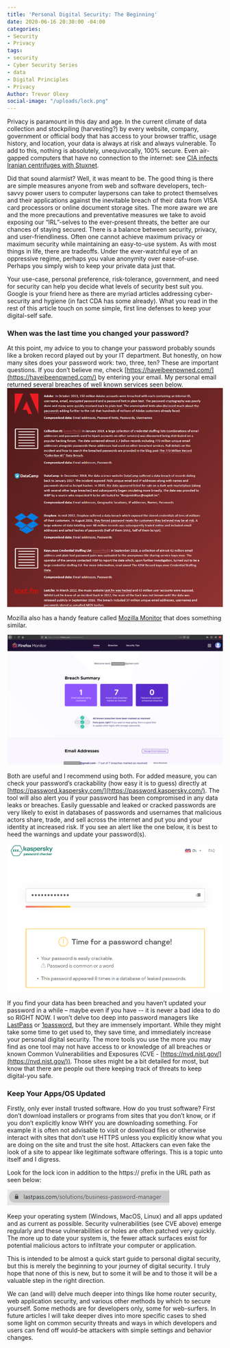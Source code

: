 ```yaml
---
title: 'Personal Digital Security: The Beginning'
date: 2020-06-16 20:30:00 -04:00
categories:
- Security
- Privacy
tags:
- security
- Cyber Security Series
- data
- Digital Principles
- Privacy
Author: Trevor Olexy
social-image: "/uploads/lock.png"
---
```


Privacy is paramount in this day and age. In the current climate of data collection and stockpiling (harvesting?) by every website, company, government or official body that has access to your browser traffic, usage history, and location, your data is always at risk and always vulnerable. To add to this, nothing is absolutely, unequivocally, 100% secure. Even air-gapped computers that have no connection to the internet: see [CIA infects Iranian centrifuges with Stuxnet](https://www.wired.com/2014/11/countdown-to-zero-day-stuxnet/).

Did that sound alarmist? Well, it was meant to be. The good thing is there are simple measures anyone from web and software developers, tech-savvy power users to computer laypersons can take to protect themselves and their applications against the inevitable breach of their data from VISA card processors or online document storage sites. The more aware we are and the more precautions and preventative measures we take to avoid exposing our “IRL”-selves to the ever-present threats, the better are our chances of staying secured. There is a balance between security, privacy, and user-friendliness. Often one cannot achieve maximum privacy or maximum security while maintaining an easy-to-use system. As with most things in life, there are tradeoffs. Under the ever-watchful eye of an oppressive regime, perhaps you value anonymity over ease-of-use. Perhaps you simply wish to keep your private data just that.

Your use-case, personal preference, risk-tolerance, government, and need for security can help you decide what levels of security best suit you. Google is your friend here as there are myriad articles addressing cyber-security and hygiene (in fact CDA has some already). What you read in the rest of this article touch on some simple, first line defenses to keep your digital-self safe.

### When was the last time you changed your password?

At this point, my advice to you to change your password probably sounds like a broken record played out by your IT department. But honestly, on how many sites does your password work: two, three, ten? These are important questions. If you don’t believe me, check [https://haveibeenpwned.com/](https://haveibeenpwned.com/) by entering your email. My personal email returned several breaches of well known services seen below.![breaches.png](/uploads/breaches.png)

Mozilla also has a handy feature called [Mozilla Monitor](https://monitor.firefox.com/user/dashboard) that does something similar.

![mozilla.png](/uploads/mozilla.png)

Both are useful and I recommend using both. For added measure, you can check your password’s crackability (how easy it is to guess) directly at [https://password.kaspersky.com/](https://password.kaspersky.com/). The tool will also alert you if your password has been compromised in any data leaks or breaches. Easily guessable and leaked or cracked passwords are very likely to exist in databases of passwords and usernames that malicious actors share, trade, and sell across the internet and put you and your identity at increased risk. If you see an alert like the one below, it is best to heed the warnings and update your password(s).

![kaspersky.png](/uploads/kaspersky.png)

If you find your data has been breached and you haven’t updated your password in a while – maybe even if you have -- it is never a bad idea to do so RIGHT NOW. I won’t delve too deep into password managers like [LastPass](https://www.lastpass.com/solutions/business-password-manager) or [1password](https://1password.com/), but they are immensely important. While they might take some time to get used to, they save time, and immediately increase your personal digital security. The more tools you use the more you may find as one tool may not have access to or knowledge of all breaches or known Common Vulnerabilities and Exposures (CVE - [https://nvd.nist.gov/](https://nvd.nist.gov/)). Those sites might be a bit detailed for most, but know that there are people out there keeping track of threats to keep digital-you safe.

### Keep Your Apps/OS Updated

Firstly, only ever install trusted software. How do you trust software? First don’t download installers or programs from sites that you don’t know, or if you don’t explicitly know WHY you are downloading something. For example it is often not advisable to visit or download files or otherwise interact with sites that don’t use HTTPS unless you explicitly know what you are doing on the site and trust the site host. Attackers can even fake the look of a site to appear like legitimate software offerings. This is a topic unto itself and I digress.

Look for the lock icon in addition to the https:// prefix in the URL path as seen below:

![https.png](/uploads/https.png)

Keep your operating system (Windows, MacOS, Linux) and all apps updated and as current as possible. Security vulnerabilities (see CVE above) emerge regularly and these vulnerabilities or holes are often patched very quickly. The more up to date your system is, the fewer attack surfaces exist for potential malicious actors to infiltrate your computer or application.

This is intended to be almost a quick start guide to personal digital security, but this is merely the beginning to your journey of digital security. I truly hope that none of this is new, but to some it will be and to those it will be a valuable step in the right direction. 

 We can (and will) delve much deeper into things like home router security, web application security, and various other methods by which to secure yourself. Some methods are for developers only, some for web-surfers. In future articles I will take deeper dives into more specific cases to shed some light on common security threats and ways in which developers and users can fend off would-be attackers with simple settings and behavior changes.
